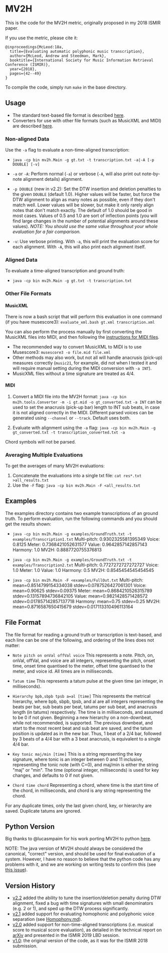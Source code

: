 # MV2H

This is the code for the MV2H metric, originally proposed in my 2018 ISMIR paper.

If you use the metric, please cite it:

```
@inproceedings{McLeod:18a,
  title={Evaluating automatic polyphonic music transcription},
  author={McLeod, Andrew and Steedman, Mark},
  booktitle={International Society for Music Information Retrieval Conference (ISMIR)},
  year={2018},
  pages={42--49}
}
```

To compile the code, simply run `make` in the base directory.

## Usage
* The standard text-based file format is described [here](#File-Format).
* Converters for use with other file formats (such as MusicXML and MIDI) are described [here](#Other-File-Formats).

### Non-aligned Data
Use the `-a` flag to evaluate a non-time-aligned transcription:
* `java -cp bin mv2h.Main -g gt.txt -t transcription.txt -a|-A [-p DOUBLE] [-v]`

* `-a` or `-A`: Perform normal (`-a`) or verbose (`-A`, will also print out note-by-note alignment details) alignment.

* `-p DOUBLE` (new in v2.2): Set the DTW insertion and deletion penalties to the given `DOUBLE` (default 1.0).
Higher values will be faster, but force the DTW alignment to align as many notes as possible, even if they don't match well.
Lower values will be slower, but make it only rarely align notes that don't match exactly.
The default of 1.0 should be good in most cases. Values of 0.5 and 1.0 are sort of inflection points
(you will find large changes in the number of potential alignments around these values).
_NOTE: You should use the same value throughout your whole evaluation for a fair comparison._

* `-v`: Use verbose printing. With `-a`, this will print the evaluation score for each alignment.
With `-A`, this will also print each alignment itself.

### Aligned Data
To evaluate a time-aligned transcription and ground truth:
* `java -cp bin mv2h.Main -g gt.txt -t transcription.txt`

### Other File Formats
#### MusicXML
There is now a bash script that will perform this evaluation in one command (if you have musescore3): `evaluate_xml.bash gt.xml transcription.xml`

You can also perform the process manually by first converting the MusicXML files into MIDI, and then following the [instructions for MIDI files](#MIDI).
 - The recommended way to convert MusicXML to MIDI is to use Musescore3:
`musescore3 -o file.mid file.xml`
 - Other methods may also work, but not all will handle anacrusis (pick-up) measures correctly (`music21`, for example, did not when I tested it and will require manual setting during the MIDI conversion with `-a INT`).
 - MusicXML files without a time signature are treated as 4/4.

#### MIDI
1. Convert a MIDI file into the MV2H format:
`java -cp bin mv2h.tools.Converter -m -i gt.mid -o gt_converted.txt`
`-a INT` can be used to set the anacrusis (pick-up bar) length to INT sub beats, in case it is not aligned correctly in the MIDI.
Different parsed voices can be generated using `--channel` or `--track`. Default uses both.

2. Evaluate with alignment using the `-a` flag:
`java -cp bin mv2h.Main -g gt_converted.txt -t transcription_converted.txt -a`

Chord symbols will not be parsed.

### Averaging Multiple Evaluations
To get the averages of many MV2H evaluations:
1. Concatenate the evaluations into a single txt file: `cat res*.txt >all_results.txt`
2. Use the `-F` flag: `java -cp bin mv2h.Main -F <all_results.txt`


## Examples
The examples directory contains two example transcriptions of an ground truth. To perform evaluation, run the following commands and you should get the results shown:

 * `java -cp bin mv2h.Main -g examples/GroundTruth.txt -t examples/Transcription1.txt`
Multi-pitch: 0.9302325581395349
Voice: 0.8125
Meter: 0.7368421052631577
Value: 0.9642857142857143
Harmony: 1.0
MV2H: 0.8887720755376813

 * `java -cp bin mv2h.Main -g examples/GroundTruth.txt -t examples/Transcription2.txt`
Multi-pitch: 0.7727272727272727
Voice: 1.0
Meter: 1.0
Value: 1.0
Harmony: 0.5
MV2H: 0.8545454545454545

 * `java -cp bin mv2h.Main -F <examples/FullOut.txt`
Multi-pitch: mean=0.8514799154334038 stdev=0.0787526427061301
Voice: mean=0.90625 stdev=0.09375
Meter: mean=0.8684210526315789 stdev=0.13157894736842105
Value: mean=0.9821428571428572 stdev=0.017857142857137718
Harmony: mean=0.75 stdev=0.25
MV2H: mean=0.8716587650415679 stdev=0.017113310496113164


## File Format
The file format for reading a ground truth or transcription is text-based, and each line can be one of the following, and ordering of the lines does not matter:

 * `Note pitch on onVal offVal voice`
This represents a note. Pitch, on, onVal, offVal, and voice are all integers, representing the pitch, onset time, onset time quantised to the meter, offset time quantised to the meter, and voice id. All times are in milliseconds.

 * `Tatum time`
This represents a tatum pulse at the given time (an integer, in milliseconds).

 * `Hierarchy bpb,sbpb tpsb a=al [time]`
This represents the metrical hierarchy, where bpb, sbpb, tpsb, and al are all integers representing the beats per bar, sub beats per beat, tatums per sub beat, and anacrusis length (in tatums) respectively. The time is in milliseconds, and assumed to be 0 if not given.
Beginning a new hierarchy on a non-downbeat, while not recommended, is supported. The previous downbeat, and start to the most recent beat and sub beat are saved, and the tatum position is updated as in the new bar. Thus, 1 beat of a 2/4 bar, followed by 3 beats of a 4/4 bar with a 3 beat anacrusis, is equivalent to a single 4/4 bar.

 * `Key tonic maj/min [time]`
This is a string representing the key signature, where tonic is an integer between 0 and 11 inclusive, representing the tonic note (with C=0), and maj/min is either the string "maj" or "min". The time (optional integer, milliseconds) is used for key changes, and defaults to 0 if not given.

 * `Chord time chord`
Representing a chord, where time is the start time of the chord, in milliseconds, and chord is any string representing the chord.

For any duplicate times, only the last given chord, key, or hierarchy are saved. Duplicate tatums are ignored.


## Python Version
Big thanks to @lucasmpaim for his work porting MV2H to python [here](https://github.com/lucasmpaim/pyMV2H).

NOTE: The java version of MV2H should always be considered the canonical, "correct" version, and should be used for final evaluation of a system. However, I have no reason to believe that the python code has any problems with it, and we are working on writing tests to confirm this (see [this issue](https://github.com/apmcleod/MV2H/issues/10)).

## Version History
- [v2.2](https://github.com/apmcleod/MV2H/releases/tag/v2.2) added the ability to tune the insertion/deletion penalty during DTW alignment, fixed a bug with time signatures with small denominators (e.g. 2 or 1), and sped up the DTW process significantly.
- [v2.1](https://github.com/apmcleod/MV2H/releases/tag/v2.1) added support for evaluating homophonic and polyphonic voice separation (see [Homophony.md](https://github.com/apmcleod/MV2H/blob/master/Homophony.md)).
- [v2.0](https://github.com/apmcleod/MV2H/releases/tag/v2.0) added support for non-time-aligned transcriptions (i.e. musical score to musical score evaluation), as detailed in the technical report on [arXiv](https://arxiv.org/abs/1906.00566) and presented in the ISMIR 2019 LBD session.
- [v1.0](https://github.com/apmcleod/MV2H/releases/tag/v1.0): the original version of the code, as it was for the ISMIR 2018 submission.
